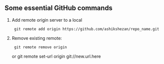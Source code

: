 ## Some essential GitHub commands


1. Add remote origin server to a local

		git remote add origin https://github.com/ashikshezan/repo_name.git

2. Remove existing remote:

		git remote remove origin
	or
		git remote set-url origin git://new.url.here

<!--stackedit_data:
eyJoaXN0b3J5IjpbMTk1OTY4MzQxNSw1NDMzNjQ3OThdfQ==
-->
